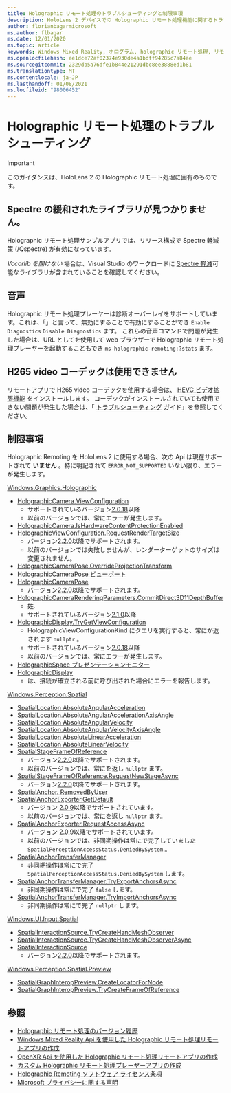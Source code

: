 ```yaml
---
title: Holographic リモート処理のトラブルシューティングと制限事項
description: HoloLens 2 デバイスでの Holographic リモート処理機能に関するトラブルシューティングリソースと手順を紹介します。
author: florianbagarmicrosoft
ms.author: flbagar
ms.date: 12/01/2020
ms.topic: article
keywords: Windows Mixed Reality, ホログラム, holographic リモート処理, リモートレンダリング, ネットワークレンダリング, HoloLens, リモートホログラム, トラブルシューティング, ヘルプ, Mixed reality ヘッドセット, windows mixed reality ヘッドセット, 仮想現実ヘッドセット
ms.openlocfilehash: ee1dce72af02374e930de4a1bdff94285c7a84ae
ms.sourcegitcommit: 2329db5a76dfe1b844e21291dbc8ee3888ed1b81
ms.translationtype: MT
ms.contentlocale: ja-JP
ms.lasthandoff: 01/08/2021
ms.locfileid: "98006452"
---
```

# <a name="holographic-remoting-troubleshooting"></a>Holographic リモート処理のトラブルシューティング

> [!IMPORTANT]
> このガイダンスは、HoloLens 2 の Holographic リモート処理に固有のものです。

## <a name="spectre-mitigated-libraries-not-found"></a>Spectre の緩和されたライブラリが見つかりません。

Holographic リモート処理サンプルアプリでは、リリース構成で Spectre 軽減策 (/Qspectre) が有効になっています。

*Vccorlib を開けない* 場合は、Visual Studio のワークロードに [Spectre 軽減](https://aka.ms/Ofhn4c)可能なライブラリが含まれていることを確認してください。

## <a name="speech"></a>音声

Holographic リモート処理プレーヤーは診断オーバーレイをサポートしています。これは、「」と言って、無効にすることで有効にすることができ ```Enable Diagnostics``` ```Disable Diagnostics``` ます。 これらの音声コマンドで問題が発生した場合は、URL としてを使用して web ブラウザーで Holographic リモート処理プレーヤーを起動することもでき ```ms-holographic-remoting:?stats``` ます。

## <a name="h265-video-codec-not-available"></a>H265 video コーデックは使用できません

リモートアプリで H265 video コーデックを使用する場合は、 [HEVC ビデオ拡張機能](https://www.microsoft.com/p/hevc-video-extensions/9nmzlz57r3t7) をインストールします。 コーデックがインストールされていても使用できない問題が発生した場合は、「 [トラブルシューティング](https://docs.microsoft.com/azure/remote-rendering/resources/troubleshoot#h265-codec-not-available) ガイド」を参照してください。

## <a name="limitations"></a>制限事項

Holographic Remoting を HoloLens 2 に使用する場合、次の Api は現在サポートされて **いません** 。特に明記されて ```ERROR_NOT_SUPPORTED``` いない限り、エラーが発生します。

[Windows.Graphics.Holographic](https://docs.microsoft.com/uwp/api/windows.graphics.holographic)

* [HolographicCamera.ViewConfiguration](https://docs.microsoft.com/uwp/api/windows.graphics.holographic.holographiccamera.viewconfiguration)
  - サポートされているバージョン[2.0.18](holographic-remoting-version-history.md#v2.0.18)以降
  - 以前のバージョンでは、常にエラーが発生します。
* [HolographicCamera.IsHardwareContentProtectionEnabled](https://docs.microsoft.com/uwp/api/windows.graphics.holographic.holographiccamera.ishardwarecontentprotectionenabled#Windows_Graphics_Holographic_HolographicCamera_IsHardwareContentProtectionEnabled)
* [HolographicViewConfiguration.RequestRenderTargetSize](https://docs.microsoft.com/uwp/api/windows.graphics.holographic.holographicviewconfiguration.requestrendertargetsize#Windows_Graphics_Holographic_HolographicViewConfiguration_RequestRenderTargetSize_Windows_Foundation_Size_)
  - バージョン[2.2.0](holographic-remoting-version-history.md#v2.2.0)以降でサポートされます。
  - 以前のバージョンでは失敗しませんが、レンダーターゲットのサイズは変更されません。
* [HolographicCameraPose.OverrideProjectionTransform](https://docs.microsoft.com/uwp/api/windows.graphics.holographic.holographiccamerapose.overrideprojectiontransform)
* [HolographicCameraPose ビューポート](https://docs.microsoft.com/uwp/api/windows.graphics.holographic.holographiccamerapose.overrideviewport)
* [HolographicCameraPose](https://docs.microsoft.com/uwp/api/windows.graphics.holographic.holographiccamerapose.overrideviewtransform)
  - バージョン[2.2.0](holographic-remoting-version-history.md#v2.2.0)以降でサポートされます。
* [HolographicCameraRenderingParameters.CommitDirect3D11DepthBuffer](https://docs.microsoft.com/uwp/api/windows.graphics.holographic.holographiccamerarenderingparameters.commitdirect3d11depthbuffer#Windows_Graphics_Holographic_HolographicCameraRenderingParameters_CommitDirect3D11DepthBuffer_Windows_Graphics_DirectX_Direct3D11_IDirect3DSurface_)
  - 姓.
  - サポートされているバージョン[2.1.0](holographic-remoting-version-history.md#v2.1.0)以降
* [HolographicDisplay.TryGetViewConfiguration](https://docs.microsoft.com/uwp/api/windows.graphics.holographic.holographicdisplay.trygetviewconfiguration)
  - HolographicViewConfigurationKind にクエリを実行すると、常にが返されます ```nullptr``` 。
  - サポートされているバージョン[2.0.18](holographic-remoting-version-history.md#v2.0.18)以降
  - 以前のバージョンでは、常にエラーが発生します。
* [HolographicSpace プレゼンテーションモニター](https://docs.microsoft.com/uwp/api/windows.graphics.holographic.holographicspace.createframepresentationmonitor)
* [HolographicDisplay](https://docs.microsoft.com/uwp/api/windows.graphics.holographic.holographicdisplay.getdefault#Windows_Graphics_Holographic_HolographicDisplay_GetDefault)
  - は、接続が確立される前に呼び出された場合にエラーを報告します。


[Windows.Perception.Spatial](https://docs.microsoft.com/uwp/api/windows.perception.spatial)

* [SpatialLocation AbsoluteAngularAcceleration](https://docs.microsoft.com/uwp/api/windows.perception.spatial.spatiallocation.absoluteangularacceleration)
* [SpatialLocation.AbsoluteAngularAccelerationAxisAngle](https://docs.microsoft.com/uwp/api/windows.perception.spatial.spatiallocation.absoluteangularaccelerationaxisangle)
* [SpatialLocation AbsoluteAngularVelocity](https://docs.microsoft.com/uwp/api/windows.perception.spatial.spatiallocation.absoluteangularvelocity)
* [SpatialLocation.AbsoluteAngularVelocityAxisAngle](https://docs.microsoft.com/uwp/api/windows.perception.spatial.spatiallocation.absoluteangularvelocityaxisangle)
* [SpatialLocation AbsoluteLinearAcceleration](https://docs.microsoft.com/uwp/api/windows.perception.spatial.spatiallocation.absolutelinearacceleration)
* [SpatialLocation AbsoluteLinearVelocity](https://docs.microsoft.com/uwp/api/windows.perception.spatial.spatiallocation.absolutelinearvelocity)
* [SpatialStageFrameOfReference](https://docs.microsoft.com/uwp/api/windows.perception.spatial.spatialstageframeofreference.current)
  - バージョン[2.2.0](holographic-remoting-version-history.md#v2.2.0)以降でサポートされます。
  - 以前のバージョンでは、常にを返し ```nullptr``` ます。
* [SpatialStageFrameOfReference.RequestNewStageAsync](https://docs.microsoft.com/uwp/api/windows.perception.spatial.spatialstageframeofreference.requestnewstageasync)
  - バージョン[2.2.0](holographic-remoting-version-history.md#v2.2.0)以降でサポートされます。
* [SpatialAnchor. RemovedByUser](https://docs.microsoft.com/uwp/api/windows.perception.spatial.spatialanchor.removedbyuser)
* [SpatialAnchorExporter.GetDefault](https://docs.microsoft.com/uwp/api/windows.perception.spatial.spatialanchorexporter.getdefault
)
  - バージョン [2.0.9](holographic-remoting-version-history.md#v2.0.9)以降でサポートされています。 
  - 以前のバージョンでは、常にを返し ```nullptr``` ます。 
* [SpatialAnchorExporter.RequestAccessAsync](https://docs.microsoft.com/uwp/api/windows.perception.spatial.spatialanchorexporter.requestaccessasync
)
  - バージョン [2.0.9](holographic-remoting-version-history.md#v2.0.9)以降でサポートされています。 
  - 以前のバージョンでは、非同期操作は常にで完了していました ```SpatialPerceptionAccessStatus.DeniedBySystem``` 。
* [SpatialAnchorTransferManager](https://docs.microsoft.com/uwp/api/windows.perception.spatial.spatialanchortransfermanager.requestaccessasync#Windows_Perception_Spatial_SpatialAnchorTransferManager_RequestAccessAsync)
  - 非同期操作は常にで完了 ```SpatialPerceptionAccessStatus.DeniedBySystem``` します。
* [SpatialAnchorTransferManager.TryExportAnchorsAsync](https://docs.microsoft.com/uwp/api/windows.perception.spatial.spatialanchortransfermanager.tryexportanchorsasync#Windows_Perception_Spatial_SpatialAnchorTransferManager_TryExportAnchorsAsync_Windows_Foundation_Collections_IIterable_Windows_Foundation_Collections_IKeyValuePair_System_String_Windows_Perception_Spatial_SpatialAnchor___Windows_Storage_Streams_IOutputStream_)
  - 非同期操作は常にで完了 ```false``` します。
* [SpatialAnchorTransferManager.TryImportAnchorsAsync](https://docs.microsoft.com/uwp/api/windows.perception.spatial.spatialanchortransfermanager.tryimportanchorsasync
)
  - 非同期操作は常にで完了 ```nullptr``` します。

[Windows.UI.Input.Spatial](https://docs.microsoft.com/uwp/api/windows.ui.input.spatial)

* [SpatialInteractionSource.TryCreateHandMeshObserver](https://docs.microsoft.com/uwp/api/windows.ui.input.spatial.spatialinteractionsource.trycreatehandmeshobserver#Windows_UI_Input_Spatial_SpatialInteractionSource_TryCreateHandMeshObserver)
* [SpatialInteractionSource.TryCreateHandMeshObserverAsync](https://docs.microsoft.com/uwp/api/windows.ui.input.spatial.spatialinteractionsource.trycreatehandmeshobserverasync)
* [SpatialInteractionSource](https://docs.microsoft.com/uwp/api/windows.ui.input.spatial.spatialinteractionsource.controller#Windows_UI_Input_Spatial_SpatialInteractionSource_Controller)
  - バージョン[2.2.0](holographic-remoting-version-history.md#v2.2.0)以降でサポートされます。

[Windows.Perception.Spatial.Preview](https://docs.microsoft.com/uwp/api/windows.perception.spatial.preview)

* [SpatialGraphInteropPreview.CreateLocatorForNode](https://docs.microsoft.com/uwp/api/windows.perception.spatial.preview.spatialgraphinteroppreview.createlocatorfornode)
* [SpatialGraphInteropPreview.TryCreateFrameOfReference](https://docs.microsoft.com/uwp/api/windows.perception.spatial.preview.spatialgraphinteroppreview.trycreateframeofreference)

## <a name="see-also"></a>参照
* [Holographic リモート処理のバージョン履歴](holographic-remoting-version-history.md)
* [Windows Mixed Reality Api を使用した Holographic リモート処理リモートアプリの作成](holographic-remoting-create-remote-wmr.md)
* [OpenXR Api を使用した Holographic リモート処理リモートアプリの作成](holographic-remoting-create-remote-openxr.md)
* [カスタム Holographic リモート処理プレーヤーアプリの作成](holographic-remoting-create-player.md)
* [Holographic Remoting ソフトウェア ライセンス条項](https://docs.microsoft.com/legal/mixed-reality/microsoft-holographic-remoting-software-license-terms)
* [Microsoft プライバシーに関する声明](https://go.microsoft.com/fwlink/?LinkId=521839)
